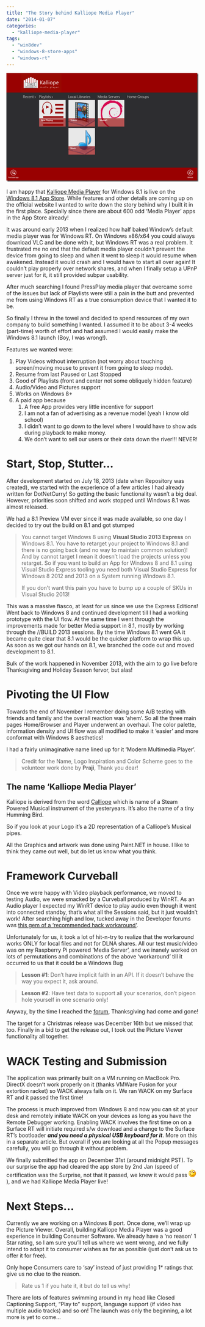```yaml
---
title: "The Story behind Kalliope Media Player"
date: "2014-01-07"
categories: 
  - "kalliope-media-player"
tags: 
  - "win8dev"
  - "windows-8-store-apps"
  - "windows-rt"
---
```


[![image](images/image_thumb.png "Kalliope-Media-Player-Home-Screen")](/images/blog/2014/01/images/blog/image.png)

I am happy that [Kalliope Media Player](http://www.kalliopemedia.com/ "Offical web page - Kalliope Media Player") for Windows 8.1 is live on the [Windows 8.1 App Store](http://apps.microsoft.com/windows/app/kalliope-media-player/55bb7897-a784-4afd-ac0d-a4228dd38299 "Kalliope Media Player in the App Store"). While features and other details are coming up on the official website I wanted to write down the story behind why I built it in the first place. Specially since there are about 600 odd ‘Media Player’ apps in the App Store already!

It was around early 2013 when I realized how half baked Window’s default media player was for Windows RT. On Windows x86/x64 you could always download VLC and be done with it, but Windows RT was a real problem. It frustrated me no end that the default media player couldn’t prevent the device from going to sleep and when it went to sleep it would resume when awakened. Instead it would crash and I would have to start all over again! It couldn’t play properly over network shares, and when I finally setup a UPnP server just for it, it still provided subpar usability.

After much searching I found PressPlay media player that overcame some of the issues but lack of Playlists were still a pain in the butt and prevented me from using Windows RT as a true consumption device that I wanted it to be.

So finally I threw in the towel and decided to spend resources of my own company to build something I wanted. I assumed it to be about 3-4 weeks (part-time) worth of effort and had assumed I would easily make the Windows 8.1 launch (Boy, I was wrong!).

Features we wanted were:

1. Play Videos without interruption (not worry about touching screen/moving mouse to prevent it from going to sleep mode).
2. Resume from last Paused or Last Stopped
3. Good ol’ Playlists (front and center not some obliquely hidden feature)
4. Audio/Video and Pictures support
5. Works on Windows 8+
6. A paid app because
    1. A free App provides very little incentive for support
    2. I am not a fan of advertising as a revenue model (yeah I know old school)
    3. I didn’t want to go down to the level where I would have to show ads during playback to make money.
    4. We don’t want to sell our users or their data down the river!!! NEVER!

# Start, Stop, Stutter…

After development started on July 18, 2013 (date when Repository was created), we started with the experience of a few articles I had already written for DotNetCurry! So getting the basic functionality wasn’t a big deal. However, priorities soon shifted and work stopped until Windows 8.1 was almost released.

We had a 8.1 Preview VM ever since it was made available, so one day I decided to try out the build on 8.1 and got stumped

> You cannot target Windows 8 using **Visual Studio 2013 Express** on Windows 8.1. You have to retarget your project to Windows 8.1 and there is no going back (and no way to maintain common solution)! And by cannot target I mean it doesn’t load the projects unless you retarget. So if you want to build an App for Windows 8 and 8.1 using Visual Studio Express tooling you need both Visual Studio Express for Windows 8 2012 and 2013 on a System running Windows 8.1.
> 
> If you don’t want this pain you have to bump up a couple of SKUs in Visual Studio 2013!

This was a massive fiasco, at least for us since we use the Express Editions! Went back to Windows 8 and continued development till I had a working prototype with the UI flow. At the same time I went through the improvements made for better Media support in 8.1, mostly by working through the //BUILD 2013 sessions. By the time Windows 8.1 went GA it became quite clear that 8.1 would be the quicker platform to wrap this up. As soon as we got our hands on 8.1, we branched the code out and moved development to 8.1.

Bulk of the work happened in November 2013, with the aim to go live before Thanksgiving and Holiday Season fervor, but alas!

# Pivoting the UI Flow

Towards the end of November I remember doing some A/B testing with friends and family and the overall reaction was ‘ahem’. So all the three main pages Home/Browser and Player underwent an overhaul. The color palette, information density and UI flow was all modified to make it ‘easier’ and more conformat with Windows 8 aesthetics!

I had a fairly unimaginative name lined up for it ‘Modern Multimedia Player’.

> Credit for the Name, Logo Inspiration and Color Scheme goes to the volunteer work done by **Praji**, Thank you dear!

## The name ‘Kalliope Media Player’

Kalliope is derived from the word [Calliope](http://en.wikipedia.org/wiki/Calliope_%28music%29 "Calliope Music - Wikipedia") which is name of a Steam Powered Musical instrument of the yesteryears. It’s also the name of a tiny Humming Bird.

So if you look at your Logo it’s a 2D representation of a Calliope’s Musical pipes.

All the Graphics and artwork was done using Paint.NET in house. I like to think they came out well, but do let us know what you think.

# Framework Curveball

Once we were happy with Video playback performance, we moved to testing Audio, we were smacked by a Curveball produced by WinRT. As an Audio player I expected my WinRT device to play audio even though it went into connected standby, that’s what all the Sessions said, but it just wouldn’t work! After searching high and low, tucked away in the Developer forums was [this gem of a ‘recommended hack workaround’](http://social.msdn.microsoft.com/Forums/windowsapps/en-US/ae344adb-8314-4f0f-98c2-deb15dbed830/app-gets-suspended-while-playing-audio-in-background-when-in-connected-standby "Microsoft Windows 8 Developer Forum - Question").

Unfortunately for us, it took a lot of hit-n-try to realize that the workaround works ONLY for local files and not for DLNA shares. All our test music/video was on my Raspberry Pi powered ‘Media Server’, and we inanely worked on lots of permutations and combinations of the above ‘workaround’ till it occurred to us that it could be a Windows Bug

> **Lesson #1**: Don’t have implicit faith in an API. If it doesn’t behave the way you expect it, ask around.

> **Lesson #2**: Have test data to support all your scenarios, don’t pigeon hole yourself in one scenario only!

Anyway, by the time I reached the [forum](http://social.msdn.microsoft.com/Forums/windowsapps/en-US/81dd5410-107a-4f61-9f62-1d6de131f8a7/knownfoldersmediaserverdevices-not-available-in-connected-standby "Microsoft Windows 8 Developer Forum - MediaServerDevices not availabe in Connected Standby"), Thanksgiving had come and gone!

The target for a Christmas release was December 16th but we missed that too. Finally in a bid to get the release out, I took out the Picture Viewer functionality all together.

# WACK Testing and Submission

The application was primarily built on a VM running on MacBook Pro. DirectX doesn’t work properly on it (thanks VMWare Fusion for your extortion racket) so WACK always fails on it. We ran WACK on my Surface RT and it passed the first time!

The process is much improved from Windows 8 and now you can sit at your desk and remotely initiate WACK on your devices as long as you have the Remote Debugger working. Enabling WACK involves the first time on on a Surface RT will initiate required s/w download and a change to the Surface RT’s bootloader **_and you need a physical USB keyboard for it_**. More on this in a separate article. But overall if you are looking at all the Popup messages carefully, you will go through it without problem.

We finally submitted the app on December 31st (around midnight PST). To our surprise the app had cleared the app store by 2nd Jan (speed of certification was the Surprise, not that it passed, we knew it would pass ![Winking smile](images/wlemoticon-winkingsmile.png)), and we had Kalliope Media Player live!

# Next Steps…

Currently we are working on a Windows 8 port. Once done, we’ll wrap up the Picture Viewer. Overall, building Kalliope Media Player was a good experience in building Consumer Software. We already have a ‘no reason’ 1 Star rating, so I am sure you’ll tell us where we went wrong, and we fully intend to adapt it to consumer wishes as far as possible (just don’t ask us to offer it for free).

Only hope Consumers care to ‘say’ instead of just providing 1\* ratings that give us no clue to the reason.

> Rate us 1 if you hate it, it but do tell us why!

There are lots of features swimming around in my head like Closed Captioning Support, “Play to” support, language support (if video has multiple audio tracks) and so on! The launch was only the beginning, a lot more is yet to come…
